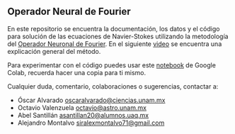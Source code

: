 ## Operador Neural de Fourier

En este repositorio se encuentra la documentación, los datos y el código para solución de las ecuaciones de Navier-Stokes utilizando la metodología del [Operador Neuronal de Fourier](https://zongyi-li.github.io/blog/2020/fourier-pde/).
En el siguiente [video](https://youtu.be/htxophI8HZg?si=b1UvPM8ICRxFmWME) se encuentra una explicación general del método.

Para experimentar con el código puedes usar este [notebook](https://colab.research.google.com/drive/1rSPz2iE0PHFtASW03CG44rg6o9KCqDcp?usp=sharing) de Google Colab, recuerda hacer una copia para ti mismo.

Cualquier duda, comentario, colaboraciones o sugerencias, contactar a:

- Óscar Alvarado      oscaralvarado@ciencias.unam.mx
- Octavio Valenzuela  octavio@astro.unam.mx
- Abel Santillán      asantillan20@alumnos.uaq.mx
- Alejandro Montalvo	siralexmontalvo71@gmail.com 
